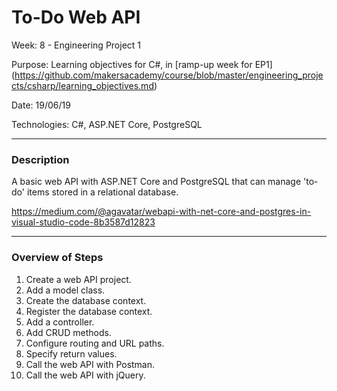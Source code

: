 # To-Do Web API

Week: 8 - Engineering Project 1

Purpose: Learning objectives for C#, in [ramp-up week for EP1] (https://github.com/makersacademy/course/blob/master/engineering_projects/csharp/learning_objectives.md)

Date: 19/06/19

Technologies: C#, ASP.NET Core, PostgreSQL

--------------
### Description
A basic web API with ASP.NET Core and PostgreSQL that can manage 'to-do' items stored in a relational database.

https://medium.com/@agavatar/webapi-with-net-core-and-postgres-in-visual-studio-code-8b3587d12823

--------------
### Overview of Steps

1. Create a web API project.
2. Add a model class.
3. Create the database context.
4. Register the database context.
5. Add a controller.
6. Add CRUD methods.
7. Configure routing and URL paths.
8. Specify return values.
9. Call the web API with Postman.
10. Call the web API with jQuery.
